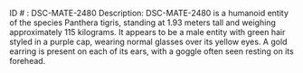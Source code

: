 ID # : DSC-MATE-2480
Description: DSC-MATE-2480 is a humanoid entity of the species Panthera tigris, standing at 1.93 meters tall and weighing approximately 115 kilograms. It appears to be a male entity with green hair styled in a purple cap, wearing normal glasses over its yellow eyes. A gold earring is present on each of its ears, with a goggle often seen resting on its forehead.